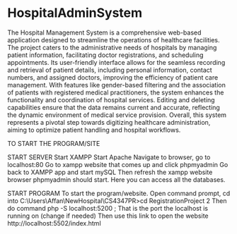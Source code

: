 # HospitalAdminSystem
The Hospital Management System is a comprehensive web-based application designed to streamline the operations of healthcare facilities. The project caters to the administrative needs of hospitals by managing patient information, facilitating doctor registrations, and scheduling appointments. Its user-friendly interface allows for the seamless recording and retrieval of patient details, including personal information, contact numbers, and assigned doctors, improving the efficiency of patient care management. With features like gender-based filtering and the association of patients with registered medical practitioners, the system enhances the functionality and coordination of hospital services. Editing and deleting capabilities ensure that the data remains current and accurate, reflecting the dynamic environment of medical service provision. Overall, this system represents a pivotal step towards digitizing healthcare administration, aiming to optimize patient handling and hospital workflows.


TO START THE PROGRAM/SITE

START SERVER
Start XAMPP
Start Apache
Navigate to browser, go to localhost:80 
Go to xampp website that comes up and click phpmyadmin
Go back to XAMPP app and start mySQL
Then refresh the xampp website browser
phpmyadmin should start. Here you can access all the databases.

START PROGRAM
To start the program/website.
Open command prompt, cd into C:\Users\Affan\NewHospital\CS4347PR>cd RegistrationProject 2
Then do command php -S localhost:5200 ; That is the port the localhost is running on (change if needed)
Then use this link to open the website
http://localhost:5502/index.html

